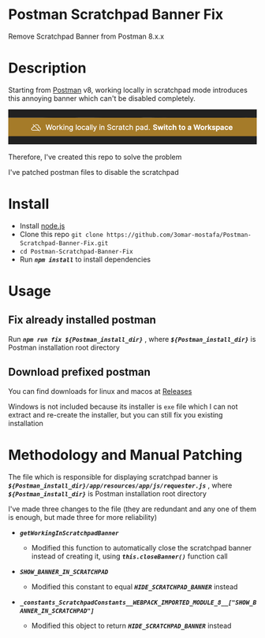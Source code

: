 # Postman Scratchpad Banner Fix
Remove Scratchpad Banner from Postman 8.x.x

# Description
Starting from [Postman](https://www.postman.com/) v8, working locally in scratchpad mode introduces this annoying banner which can't be disabled completely.

![Scratchpad Banner](screenshots/scratchpad-banner.png)

Therefore, I've created this repo to solve the problem

I've patched postman files to disable the scratchpad

# Install
* Install [node.js](https://nodejs.org/en/download/)
* Clone this repo `git clone https://github.com/3omar-mostafa/Postman-Scratchpad-Banner-Fix.git`
* `cd Postman-Scratchpad-Banner-Fix`
* Run ***`npm install`*** to install dependencies

# Usage
## Fix already installed postman
Run ***`npm run fix ${Postman_install_dir}`*** , where ***`${Postman_install_dir}`*** is Postman installation root directory

## Download prefixed postman
You can find downloads for linux and macos at [Releases](TODO)

Windows is not included because its installer is `exe` file which I can not extract and re-create the installer, but you can still fix you existing installation

# Methodology and Manual Patching
The file which is responsible for displaying scratchpad banner is ***`${Postman_install_dir}/app/resources/app/js/requester.js`*** ,  where ***`${Postman_install_dir}`*** is Postman installation root directory

I've made three changes to the file (they are redundant and any one of them is enough, but made three for more reliability)

* ***`getWorkingInScratchpadBanner`***
    * Modified this function to automatically close the scratchpad banner instead of creating it, using ***`this.closeBanner()`*** function call

* ***`SHOW_BANNER_IN_SCRATCHPAD`***
    * Modified this constant to equal ***`HIDE_SCRATCHPAD_BANNER`*** instead

* ***`_constants_ScratchpadConstants__WEBPACK_IMPORTED_MODULE_8__["SHOW_BANNER_IN_SCRATCHPAD"]`***
    * Modified this object to return ***`HIDE_SCRATCHPAD_BANNER`*** instead